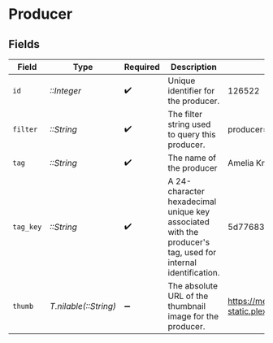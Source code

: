# Producer


## Fields

| Field                                                                                                        | Type                                                                                                         | Required                                                                                                     | Description                                                                                                  | Example                                                                                                      |
| ------------------------------------------------------------------------------------------------------------ | ------------------------------------------------------------------------------------------------------------ | ------------------------------------------------------------------------------------------------------------ | ------------------------------------------------------------------------------------------------------------ | ------------------------------------------------------------------------------------------------------------ |
| `id`                                                                                                         | *::Integer*                                                                                                  | :heavy_check_mark:                                                                                           | Unique identifier for the producer.                                                                          | 126522                                                                                                       |
| `filter`                                                                                                     | *::String*                                                                                                   | :heavy_check_mark:                                                                                           | The filter string used to query this producer.                                                               | producer=126522                                                                                              |
| `tag`                                                                                                        | *::String*                                                                                                   | :heavy_check_mark:                                                                                           | The name of the producer                                                                                     | Amelia Knapp                                                                                                 |
| `tag_key`                                                                                                    | *::String*                                                                                                   | :heavy_check_mark:                                                                                           | A 24-character hexadecimal unique key associated with the producer's tag, used for internal identification.<br/> | 5d77683d85719b001f3a535e                                                                                     |
| `thumb`                                                                                                      | *T.nilable(::String)*                                                                                        | :heavy_minus_sign:                                                                                           | The absolute URL of the thumbnail image for the producer.                                                    | https://metadata-static.plex.tv/7/people/708568fd018d7aa8b1032dcf867747e8.jpg                                |